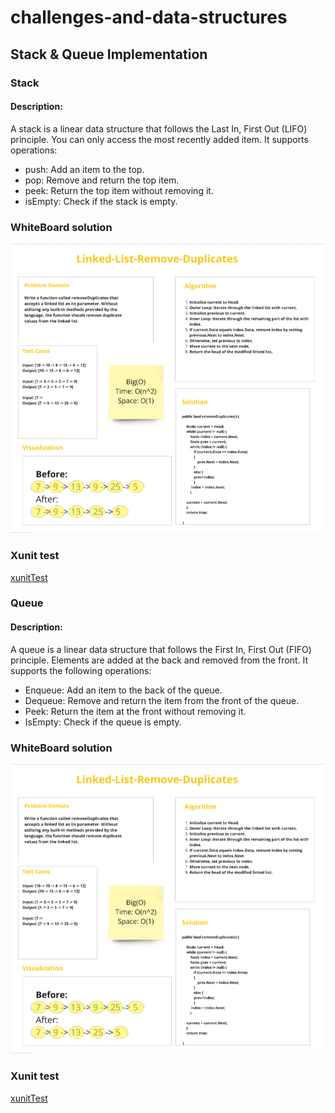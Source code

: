# challenges-and-data-structures

## Stack & Queue Implementation

###   Stack 
#### Description:
 A stack is a linear data structure that follows the Last In, First Out (LIFO) principle. You can only access the most recently added item. It supports operations:

- push: Add an item to the top.
- pop: Remove and return the top item.
- peek: Return the top item without removing it.
- isEmpty: Check if the stack is empty.

### WhiteBoard solution


![whiteBoard](https://github.com/Nory9/challenges-and-data-structures/blob/Linked-List-Remove-Duplicates/challenges-and-data-structures/DataStructures/LinkedList/Screenshot%20(73).png?raw=true)

### Xunit test

[xunitTest](https://github.com/Nory9/challenges-and-data-structures/blob/Linked-List-Remove-Duplicates/CommonElements.Tests/RemoveDuplicatesTests.cs)


###   Queue
#### Description:
A queue is a linear data structure that follows the First In, First Out (FIFO) principle. Elements are added at the back and removed from the front. It supports the following operations:

- Enqueue: Add an item to the back of the queue.
- Dequeue: Remove and return the item from the front of the queue.
- Peek: Return the item at the front without removing it.
- IsEmpty: Check if the queue is empty.


### WhiteBoard solution


![whiteBoard](https://github.com/Nory9/challenges-and-data-structures/blob/Linked-List-Remove-Duplicates/challenges-and-data-structures/DataStructures/LinkedList/Screenshot%20(73).png?raw=true)

### Xunit test

[xunitTest](https://github.com/Nory9/challenges-and-data-structures/blob/Linked-List-Remove-Duplicates/CommonElements.Tests/RemoveDuplicatesTests.cs)

